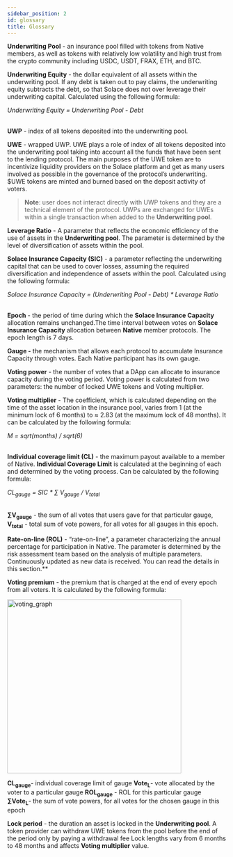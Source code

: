 ```yaml
---
sidebar_position: 2
id: glossary
title: Glossary
---
```


**Underwriting Pool** - an insurance pool filled with tokens from Native members, as well as tokens with relatively low volatility and high trust from the crypto community including USDC, USDT, FRAX, ETH, and BTC.

**Underwriting Equity** - the dollar equivalent of all assets within the underwriting pool. If any debt is taken out to pay claims, the underwriting equity subtracts the debt, so that Solace does not over leverage their underwriting capital. Calculated using the following formula:

<div style={{"display":"flex", "justify-content":"center", "align-items":"center", "justify-content":"center" }} >
<em>Underwriting Equity = Underwriting Pool - Debt</em>
</div>
<br />

**UWP** - index of all tokens deposited into the underwriting pool.

**UWE** - wrapped UWP. UWE plays a role of index of all tokens deposited into the underwriting pool taking into account all the funds that have been sent to the lending protocol. The main purposes of the UWE token are to incentivize liquidity providers on the Solace platform and get as many users involved as possible in the governance of the protocol’s underwriting. $UWE tokens are minted and burned based on the deposit activity of voters.

>**Note**: user does not interact directly with UWP tokens and they are a technical element of the protocol. UWPs are exchanged for UWEs within a single transaction when added to the **Underwriting pool**.

**Leverage Ratio** - A parameter that reflects the economic efficiency of the use of assets in the **Underwriting pool**. The parameter is determined by the level of diversification of assets within the pool.

**Solace Insurance Capacity (SIC)** - a parameter reflecting the underwriting capital that can be used to cover losses, assuming the required diversification and independence of assets within the pool. Calculated using the following formula:

<div style={{"display":"flex", "justify-content":"center", "align-items":"center", "justify-content":"center" }} >
<em>Solace Insurance Capacity = (Underwriting Pool - Debt) * Leverage Ratio</em>
</div>
<br />

**Epoch** - the period of time during which the **Solace Insurance Capacity** allocation remains unchanged.The time interval between votes on **Solace Insurance Capacity** allocation between **Native** member protocols. The epoch length is 7 days.

**Gauge -** the mechanism that allows each protocol to accumulate Insurance Capacity through votes. Each Native participant has its own gauge.

**Voting power** - the number of votes that a DApp can allocate to insurance capacity during the voting period. Voting power is calculated from two parameters: the number of locked UWE tokens and Voting multiplier.

**Voting multiplier** - The coefficient, which is calculated depending on the time of the asset location in the insurance pool, varies from 1 (at the minimum lock of 6 months) to ≈ 2.83 (at the maximum lock of 48 months). It can be calculated by the following formula:

<div style={{"display":"flex", "justify-content":"center", "align-items":"center", "justify-content":"center" }} >
<em>M = sqrt(months) / sqrt(6)</em>
</div>
<br />

**Individual coverage limit (CL)** - the maximum payout available to a member of Native. **Individual Coverage Limit** is calculated at the beginning of each and determined by the voting process. Can be calculated by the following formula:

<div style={{"display":"flex", "justify-content":"center", "align-items":"center", "justify-content":"center" }} >
<em>CL<sub>gauge</sub> = SIC * ∑ V<sub>gauge</sub> / V<sub>total</sub></em>
</div>
<br/>

**∑V<sub>gauge</sub>** - the sum of all votes that users gave for that particular gauge, **V<sub>total</sub>** - total sum of vote powers, for all votes for all gauges in this epoch.

**Rate-on-line (ROL)** - “rate-on-line”, a parameter characterizing the annual percentage for participation in Native. The parameter is determined by the risk assessment team based on the analysis of multiple parameters. Continuously updated as new data is received. You can read the details in this section.**

**Voting premium** - the premium that is charged at the end of every epoch from all voters. It is calculated by the following formula:

<div style={{"display":"flex", "justify-content":"center", "align-items":"center", "justify-content":"center" }} >

<img src="/img/native_glossary_1.png" alt="voting_graph" width="400px" />

</div>


**CL<sub>gauge</sub>**- individual coverage limit of gauge
**Vote<sub>L</sub>**- vote allocated by the voter to a particular gauge
**ROL<sub>gauge</sub>** - ROL for this particular gauge
**∑Vote<sub>L</sub>**- the sum of vote powers, for all votes for the chosen gauge in this epoch

**Lock period** - the duration an asset is locked in the **Underwriting pool**. A token provider can withdraw UWE tokens from the pool before the end of the period only by paying a withdrawal fee Lock lengths vary from 6 months to 48 months and affects **Voting multiplier** value.